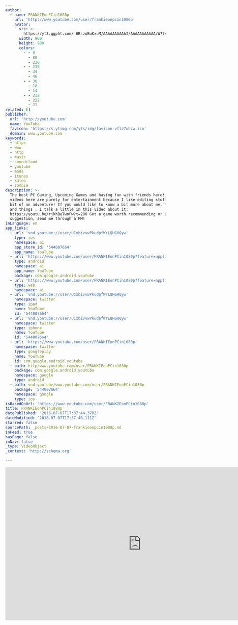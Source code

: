 ```yaml
---
author:
  - name: FRANKIEonPCin1080p
    url: 'http://www.youtube.com/user/frankieonpcin1080p'
    avatar:
      src: >-
        https://yt3.ggpht.com/-HBszoBuKxuM/AAAAAAAAAAI/AAAAAAAAAAA/W77sYwjJj_I/s900-c-k-no-rj-c0xffffff/photo.jpg
      width: 900
      height: 900
      colors:
        - - 0
          - 80
          - 220
        - - 235
          - 34
          - 46
        - - 30
          - 18
          - 14
        - - 232
          - 222
          - 21
related: []
publisher:
  url: 'http://youtube.com'
  name: YouTube
  favicon: 'https://s.ytimg.com/yts/img/favicon-vflz7uhzw.ico'
  domain: www.youtube.com
keywords:
  - https
  - www
  - http
  - music
  - soundcloud
  - youtube
  - mods
  - itunes
  - kaleo
  - zombie
description: >-
  The best PC Gaming, Upcoming Games and having fun with friends here! The
  videos here are purely for entertainment because I like editing stuff into a
  bit of an adventure! If you would like to know a bit more about me, YouTube
  and things , I talk a little in this video about it:
  https://youtu.be/rjkhBeTwnPw?t=286 Got a game worth recommending or a
  suggestion, send me through a PM!
inLanguage: en
app_links:
  - url: 'vnd.youtube://user/UCxbivvwPkudpfWrLQHGHQyw'
    type: ios
    namespace: ai
    app_store_id: '544007664'
    app_name: YouTube
  - url: 'https://www.youtube.com/user/FRANKIEonPCin1080p?feature=applinks'
    type: android
    namespace: ai
    app_name: YouTube
    package: com.google.android.youtube
  - url: 'https://www.youtube.com/user/FRANKIEonPCin1080p?feature=applinks'
    type: web
    namespace: ai
  - url: 'vnd.youtube://user/UCxbivvwPkudpfWrLQHGHQyw'
    namespace: twitter
    type: ipad
    name: YouTube
    id: '544007664'
  - url: 'vnd.youtube://user/UCxbivvwPkudpfWrLQHGHQyw'
    namespace: twitter
    type: iphone
    name: YouTube
    id: '544007664'
  - url: 'https://www.youtube.com/user/FRANKIEonPCin1080p'
    namespace: twitter
    type: googleplay
    name: YouTube
    id: com.google.android.youtube
  - path: http/www.youtube.com/user/FRANKIEonPCin1080p
    package: com.google.android.youtube
    namespace: google
    type: android
  - path: vnd.youtube/www.youtube.com/user/FRANKIEonPCin1080p
    package: '544007664'
    namespace: google
    type: ios
isBasedOnUrl: 'https://www.youtube.com/user/FRANKIEonPCin1080p'
title: FRANKIEonPCin1080p
datePublished: '2016-07-07T17:37:44.378Z'
dateModified: '2016-07-07T17:37:40.111Z'
starred: false
sourcePath: _posts/2016-07-07-frankieonpcin1080p.md
inFeed: true
hasPage: false
inNav: false
_type: VideoObject
_context: 'http://schema.org'

---
```

<iframe src="https://cdn.embedly.com/widgets/media.html?src=http%3A%2F%2Fwww.youtube.com%2Fembed%2Fvideoseries%3Flist%3DUUxbivvwPkudpfWrLQHGHQyw&amp;url=https%3A%2F%2Fwww.youtube.com%2Fuser%2FFRANKIEonPCin1080p&amp;image=https%3A%2F%2Fyt3.ggpht.com%2F-HBszoBuKxuM%2FAAAAAAAAAAI%2FAAAAAAAAAAA%2FW77sYwjJj_I%2Fs900-c-k-no-rj-c0xffffff%2Fphoto.jpg&amp;key=b7d04c9b404c499eba89ee7072e1c4f7&amp;type=text%2Fhtml&amp;schema=youtube" width="853" height="480" scrolling="no" frameborder="0" allowfullscreen="" style=""></iframe>